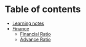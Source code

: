 # Table of contents

* [Learning notes](README.md)
* [Finance](finance/README.md)
  * [Financial Ratio](finance/financial-ratio.md)
  * [Advance Ratio](finance/advance-ratio.md)
